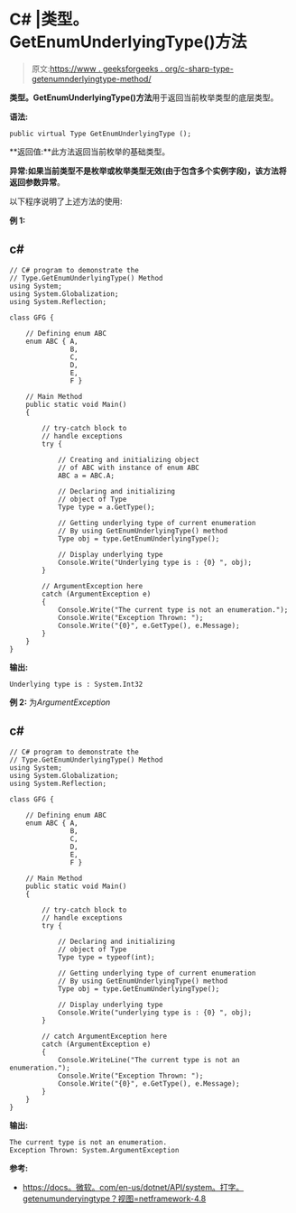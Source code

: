 # C# |类型。GetEnumUnderlyingType()方法

> 原文:[https://www . geeksforgeeks . org/c-sharp-type-getenumnderlyingtype-method/](https://www.geeksforgeeks.org/c-sharp-type-getenumunderlyingtype-method/)

**类型。GetEnumUnderlyingType()方法**用于返回当前枚举类型的底层类型。

**语法:**

```
public virtual Type GetEnumUnderlyingType ();
```

**返回值:**此方法返回当前枚举的基础类型。

**异常:**如果当前类型不是枚举或枚举类型无效(由于包含多个实例字段)，该方法将返回**参数异常**。

以下程序说明了上述方法的使用:

**例 1:**

## c#

```
// C# program to demonstrate the
// Type.GetEnumUnderlyingType() Method
using System;
using System.Globalization;
using System.Reflection;

class GFG {

    // Defining enum ABC
    enum ABC { A,
               B,
               C,
               D,
               E,
               F }

    // Main Method
    public static void Main()
    {

        // try-catch block to
        // handle exceptions
        try {

            // Creating and initializing object
            // of ABC with instance of enum ABC
            ABC a = ABC.A;

            // Declaring and initializing
            // object of Type
            Type type = a.GetType();

            // Getting underlying type of current enumeration
            // By using GetEnumUnderlyingType() method
            Type obj = type.GetEnumUnderlyingType();

            // Display underlying type
            Console.Write("Underlying type is : {0} ", obj);
        }

        // ArgumentException here
        catch (ArgumentException e)
        {
            Console.Write("The current type is not an enumeration.");
            Console.Write("Exception Thrown: ");
            Console.Write("{0}", e.GetType(), e.Message);
        }
    }
}
```

**输出:**

```
Underlying type is : System.Int32
```

**例 2:** 为*ArgumentException*

## c#

```
// C# program to demonstrate the
// Type.GetEnumUnderlyingType() Method
using System;
using System.Globalization;
using System.Reflection;

class GFG {

    // Defining enum ABC
    enum ABC { A,
               B,
               C,
               D,
               E,
               F }

    // Main Method
    public static void Main()
    {

        // try-catch block to
        // handle exceptions
        try {

            // Declaring and initializing
            // object of Type
            Type type = typeof(int);

            // Getting underlying type of current enumeration
            // By using GetEnumUnderlyingType() method
            Type obj = type.GetEnumUnderlyingType();

            // Display underlying type
            Console.Write("underlying type is : {0} ", obj);
        }

        // catch ArgumentException here
        catch (ArgumentException e)
        {
            Console.WriteLine("The current type is not an enumeration.");
            Console.Write("Exception Thrown: ");
            Console.Write("{0}", e.GetType(), e.Message);
        }
    }
}
```

**输出:**

```
The current type is not an enumeration.
Exception Thrown: System.ArgumentException
```

**参考:**

*   [https://docs。微软。com/en-us/dotnet/API/system。打字。getenumunderyingtype？视图=netframework-4.8](https://docs.microsoft.com/en-us/dotnet/api/system.type.getenumunderlyingtype?view=netframework-4.8)